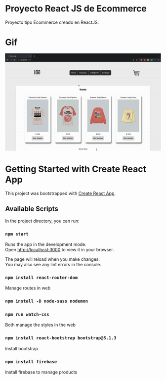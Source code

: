 # Proyecto React JS de Ecommerce
Proyecto tipo Ecommerce creado en ReactJS. 

# Gif

![image](https://github.com/davidcuellard/reactjs-ecommerce/blob/main/src/media/screen.gif?raw=true)    

# Getting Started with Create React App

This project was bootstrapped with [Create React App](https://github.com/facebook/create-react-app).

## Available Scripts

In the project directory, you can run:

### `npm start`

Runs the app in the development mode.\
Open [http://localhost:3000](http://localhost:3000) to view it in your browser.

The page will reload when you make changes.\
You may also see any lint errors in the console.

### `npm install react-router-dom`

Manage routes in web

### `npm install -D node-sass nodemon`
### `npm run watch-css`

Both manage the styles in the web

### `npm install react-bootstrap bootstrap@5.1.3`

Install bootstrap

### `npm install firebase`

Install firebase to manage products